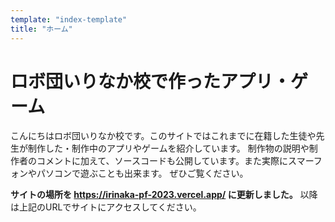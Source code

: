 ```yaml
---
template: "index-template"
title: "ホーム"
---
```


# ロボ団いりなか校で作ったアプリ・ゲーム

こんにちはロボ団いりなか校です。このサイトではこれまでに在籍した生徒や先生が制作した・制作中のアプリやゲームを紹介しています。
制作物の説明や制作者のコメントに加えて、ソースコードも公開しています。また実際にスマーフォンやパソコンで遊ぶことも出来ます。
ぜひご覧ください。

**サイトの場所を https://irinaka-pf-2023.vercel.app/ に更新しました。**
以降は上記のURLでサイトにアクセスしてください。